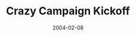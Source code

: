 ---
layout: message
category: message
series: "Super Bowl"
title: "Crazy Campaign Kickoff"
date: 2004-02-08
audio-description: "Super Bowl Sunday 2004"
audio: "http://www.crossroads.net/audio/2004/2004_02_Super_Bowl/Crazy_Campaign_Kickoff_02-08-04.mp3"
audio-title: "Crazy Campaign Kickoff"
audio-duration: "49&#58;32"
---